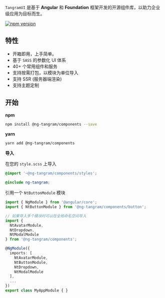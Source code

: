 `TangramUI` 是基于 **Angular** 和 **Foundation** 框架开发的开源组件库，以助力企业级应用为目标而生。

[![npm version](https://badge.fury.io/js/%40ng-tangram%2Fcomponents.svg)](https://www.npmjs.com/@ng-tangram/components)

## 特性

* 开箱即用，上手简单。
* 基于 `SASS` 的参数化 UI 体系
* 40+ 个常用组件和服务
* 支持按需打包，以模块为单位导入
* 支持 SSR (服务器端渲染)
* 支持主题定制

## 开始

**npm**

```bash
npm install @ng-tangram/components --save
``` 

**yarn**

```bash
yarn add @ng-tangram/components
```

**导入**

在您的 `style.scss` 上导入

```scss
@import '~@ng-tangram/components/styles';

@include ng-tangram;
```

引用一个 `NtButtonModule` 模块

```typescript
import { NgModule } from '@angular/core';
import { NtButtonModule } from '@ng-tangram/components/button';

// 如果导入多个模块时可以在全局命名空间导入
import { 
  NtAvatarModule, 
  NtDropdown, 
  NtModalModule 
} from '@ng-tangram/components';

@NgModule({
  imports: [
    NtAvatarModule, 
    NtButtonModule, 
    NtDropdown,
    NtModalModule
  ],
  ...
})
export class MyAppModule { }
```
